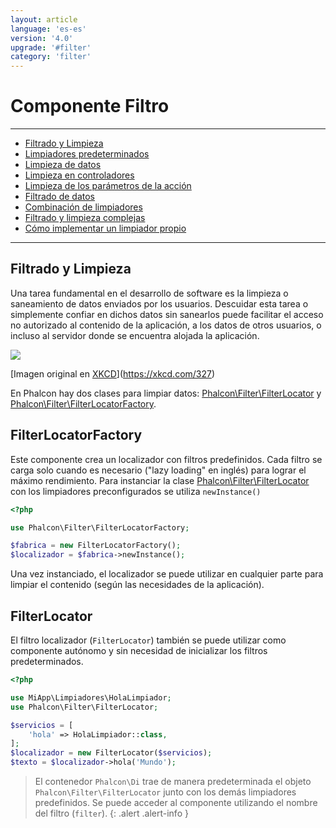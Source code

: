 ```yaml
---
layout: article
language: 'es-es'
version: '4.0'
upgrade: '#filter'
category: 'filter'
---
```

# Componente Filtro

* * *

- [Filtrado y Limpieza](filter-overview)
- [Limpiadores predeterminados](filter-sanitizers)
- [Limpieza de datos](filter-sanitizing)
- [Limpieza en controladores](filter-sanitizing-from-controllers)
- [Limpieza de los parámetros de la acción](filter-sanitizing-action-parameters)
- [Filtrado de datos](filter-sanitizing-data)
- [Combinación de limpiadores](filter-combining-sanitizers)
- [Filtrado y limpieza complejas](filter-complex-sanitization-filtering)
- [Cómo implementar un limpiador propio](filter-custom)

* * *

## Filtrado y Limpieza

Una tarea fundamental en el desarrollo de software es la limpieza o saneamiento de datos enviados por los usuarios. Descuidar esta tarea o simplemente confiar en dichos datos sin sanearlos puede facilitar el acceso no autorizado al contenido de la aplicación, a los datos de otros usuarios, o incluso al servidor donde se encuentra alojada la aplicación.

![](/assets/images/content/filter-sql.png)

[Imagen original en [XKCD](https://xkcd.com/327)](https://xkcd.com/327)

En Phalcon hay dos clases para limpiar datos: [Phalcon\Filter\FilterLocator](api/Phalcon_Filter_FilterLocator) y [Phalcon\Filter\FilterLocatorFactory](api/Phalcon_Filter_FilterLocatorFactory).

## FilterLocatorFactory

Este componente crea un localizador con filtros predefinidos. Cada filtro se carga solo cuando es necesario ("lazy loading" en inglés) para lograr el máximo rendimiento. Para instanciar la clase [Phalcon\Filter\FilterLocator](api/Phalcon_Filter_FilterLocator) con los limpiadores preconfigurados se utiliza `newInstance()`

```php
<?php

use Phalcon\Filter\FilterLocatorFactory;

$fabrica = new FilterLocatorFactory();
$localizador = $fabrica->newInstance();
```

Una vez instanciado, el localizador se puede utilizar en cualquier parte para limpiar el contenido (según las necesidades de la aplicación).

## FilterLocator

El filtro localizador (`FilterLocator`) también se puede utilizar como componente autónomo y sin necesidad de inicializar los filtros predeterminados.

```php
<?php

use MiApp\Limpiadores\HolaLimpiador;
use Phalcon\Filter\FilterLocator;

$servicios = [
    'hola' => HolaLimpiador::class,
];
$localizador = new FilterLocator($servicios);
$texto = $localizador->hola('Mundo');
```

> El contenedor `Phalcon\Di` trae de manera predeterminada el objeto `Phalcon\Filter\FilterLocator` junto con los demás limpiadores predefinidos. Se puede acceder al componente utilizando el nombre del filtro (`filter`). {: .alert .alert-info }